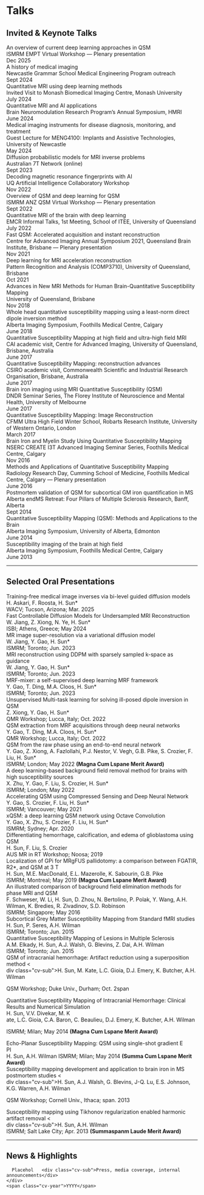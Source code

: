 # Talks

## Invited & Keynote Talks

<div class="cv-list">

<div class="cv-card">
  <div class="cv-title">
  An overview of current deep learning approaches in QSM
  <div class="cv-sub">ISMRM EMPT Virtual Workshop — Plenary presentation</div>
  </div>
  <span class="cv-year">Dec 2025</span>
</div>

<div class="cv-card">
  <div class="cv-title">
  A history of medical imaging
  <div class="cv-sub">Newcastle Grammar School Medical Engineering Program outreach</div>
  </div>
  <span class="cv-year">Sept 2024</span>
</div>

<div class="cv-card">
  <div class="cv-title">
  Quantitative MRI using deep learning methods
  <div class="cv-sub">Invited Visit to Monash Biomedical Imaging Centre, Monash University</div>
  </div>
  <span class="cv-year">July 2024</span>
</div>

<div class="cv-card">
  <div class="cv-title">
  Quantitative MRI and AI applications
  <div class="cv-sub">Brain Neuromodulation Research Program’s Annual Symposium, HMRI</div>
  </div>
  <span class="cv-year">June 2024</span>
</div>

<div class="cv-card">
  <div class="cv-title">
  Medical imaging instruments for disease diagnosis, monitoring, and treatment
  <div class="cv-sub">Guest Lecture for MENG4100: Implants and Assistive Technologies, University of Newcastle</div>
  </div>
  <span class="cv-year">May 2024</span>
</div>

<div class="cv-card">
  <div class="cv-title">
  Diffusion probabilistic models for MRI inverse problems
  <div class="cv-sub">Australian 7T Network (online)</div>
  </div>
  <span class="cv-year">Sept 2023</span>
</div>

<div class="cv-card">
  <div class="cv-title">
  Decoding magnetic resonance fingerprints with AI
  <div class="cv-sub">UQ Artificial Intelligence Collaboratory Workshop</div>
  </div>
  <span class="cv-year">Nov 2022</span>
</div>

<div class="cv-card">
  <div class="cv-title">
  Overview of QSM and deep learning for QSM
  <div class="cv-sub">ISMRM ANZ QSM Virtual Workshop — Plenary presentation</div>
  </div>
  <span class="cv-year">Sept 2022</span>
</div>

<div class="cv-card">
  <div class="cv-title">
  Quantitative MRI of the brain with deep learning
  <div class="cv-sub">EMCR Informal Talks, 1st Meeting, School of ITEE, University of Queensland</div>
  </div>
  <span class="cv-year">July 2022</span>
</div>

<div class="cv-card">
  <div class="cv-title">
  Fast QSM: Accelerated acquisition and instant reconstruction
  <div class="cv-sub">Centre for Advanced Imaging Annual Symposium 2021, Queensland Brain Institute, Brisbane — Plenary presentation</div>
  </div>
  <span class="cv-year">Nov 2021</span>
</div>

<div class="cv-card">
  <div class="cv-title">
  Deep learning for MRI acceleration reconstruction
  <div class="cv-sub">Pattern Recognition and Analysis (COMP3710), University of Queensland, Brisbane</div>
  </div>
  <span class="cv-year">Oct 2021</span>
</div>

<div class="cv-card">
  <div class="cv-title">
  Advances in New MRI Methods for Human Brain-Quantitative Susceptibility Mapping
  <div class="cv-sub">University of Queensland, Brisbane</div>
  </div>
  <span class="cv-year">Nov 2018</span>
</div>

<div class="cv-card">
  <div class="cv-title">
  Whole head quantitative susceptibility mapping using a least-norm direct dipole inversion method
  <div class="cv-sub">Alberta Imaging Symposium, Foothills Medical Centre, Calgary</div>
  </div>
  <span class="cv-year">June 2018</span>
</div>

<div class="cv-card">
  <div class="cv-title">
  Quantitative Susceptibility Mapping at high field and ultra-high field MRI
  <div class="cv-sub">CAI academic visit, Centre for Advanced Imaging, University of Queensland, Brisbane, Australia</div>
  </div>
  <span class="cv-year">June 2017</span>
</div>

<div class="cv-card">
  <div class="cv-title">
  Quantitative Susceptibility Mapping: reconstruction advances
  <div class="cv-sub">CSIRO academic visit, Commonwealth Scientific and Industrial Research Organisation, Brisbane, Australia</div>
  </div>
  <span class="cv-year">June 2017</span>
</div>

<div class="cv-card">
  <div class="cv-title">
  Brain iron imaging using MRI Quantitative Susceptibility (QSM)
  <div class="cv-sub">DNDR Seminar Series, The Florey Institute of Neuroscience and Mental Health, University of Melbourne</div>
  </div>
  <span class="cv-year">June 2017</span>
</div>

<div class="cv-card">
  <div class="cv-title">
  Quantitative Susceptibility Mapping: Image Reconstruction
  <div class="cv-sub">CFMM Ultra High Field Winter School, Robarts Research Institute, University of Western Ontario, London</div>
  </div>
  <span class="cv-year">March 2017</span>
</div>

<div class="cv-card">
  <div class="cv-title">
  Brain Iron and Myelin Study Using Quantitative Susceptibility Mapping
  <div class="cv-sub">NSERC CREATE I3T Advanced Imaging Seminar Series, Foothills Medical Centre, Calgary</div>
  </div>
  <span class="cv-year">Nov 2016</span>
</div>

<div class="cv-card">
  <div class="cv-title">
  Methods and Applications of Quantitative Susceptibility Mapping
  <div class="cv-sub">Radiology Research Day, Cumming School of Medicine, Foothills Medical Centre, Calgary — Plenary presentation</div>
  </div>
  <span class="cv-year">June 2016</span>
</div>

<div class="cv-card">
  <div class="cv-title">
  Postmortem validation of QSM for subcortical GM iron quantification in MS
  <div class="cv-sub">Alberta endMS Retreat: Four Pillars of Multiple Sclerosis Research, Banff, Alberta</div>
  </div>
  <span class="cv-year">Sept 2014</span>
</div>

<div class="cv-card">
  <div class="cv-title">
  Quantitative Susceptibility Mapping (QSM): Methods and Applications to the Brain
  <div class="cv-sub">Alberta Imaging Symposium, University of Alberta, Edmonton</div>
  </div>
  <span class="cv-year">June 2014</span>
</div>

<div class="cv-card">
  <div class="cv-title">
  Susceptibility imaging of the brain at high field
  <div class="cv-sub">Alberta Imaging Symposium, Foothills Medical Centre, Calgary</div>
  </div>
  <span class="cv-year">June 2013</span>
</div>

</div>

---

## Selected Oral Presentations

<div class="cv-list">

<div class="cv-card">
  <div class="cv-title">
  Training-free medical image inverses via bi-level guided diffusion models
  <div class="cv-sub">H. Askari, F. Roosta, <span class="me">H. Sun</span>*</div>
  </div>
  <span class="cv-year">WACV; Tucson, Arizona; Mar. 2025</span>
</div>

<div class="cv-card">
  <div class="cv-title">
  Fast Controllable Diffusion Models for Undersampled MRI Reconstruction
  <div class="cv-sub">W. Jiang, Z. Xiong, N. Ye, <span class="me">H. Sun</span>*</div>
  </div>
  <span class="cv-year">ISBI; Athens, Greece; May 2024</span>
</div>

<div class="cv-card">
  <div class="cv-title">
  MR image super-resolution via a variational diffusion model
  <div class="cv-sub">W. Jiang, Y. Gao, <span class="me">H. Sun</span>*</div>
  </div>
  <span class="cv-year">ISMRM; Toronto; Jun. 2023</span>
</div>

<div class="cv-card">
  <div class="cv-title">
  MRI reconstruction using DDPM with sparsely sampled k-space as guidance
  <div class="cv-sub">W. Jiang, Y. Gao, <span class="me">H. Sun</span>*</div>
  </div>
  <span class="cv-year">ISMRM; Toronto; Jun. 2023</span>
</div>

<div class="cv-card">
  <div class="cv-title">
  MRF-mixer: a self-supervised deep learning MRF framework
  <div class="cv-sub">Y. Gao, T. Ding, M.A. Cloos, <span class="me">H. Sun</span>*</div>
  </div>
  <span class="cv-year">ISMRM; Toronto; Jun. 2023</span>
</div>

<div class="cv-card">
  <div class="cv-title">
  Unsupervised Multi-task learning for solving ill-posed dipole inversion in QSM
  <div class="cv-sub">Z. Xiong, Y. Gao, <span class="me">H. Sun</span>*</div>
  </div>
  <span class="cv-year">QMR Workshop; Lucca, Italy; Oct. 2022</span>
</div>

<div class="cv-card">
  <div class="cv-title">
  QSM extraction from MRF acquisitions through deep neural networks
  <div class="cv-sub">Y. Gao, T. Ding, M.A. Cloos, <span class="me">H. Sun</span>*</div>
  </div>
  <span class="cv-year">QMR Workshop; Lucca, Italy; Oct. 2022</span>
</div>

<div class="cv-card">
  <div class="cv-title">
  QSM from the raw phase using an end-to-end neural network
  <div class="cv-sub">Y. Gao, Z. Xiong, A. Fazlollahi, P.J. Nestor, V. Vegh, G.B. Pike, S. Crozier, F. Liu, <span class="me">H. Sun</span>*</div>
  </div>
  <span class="cv-year">ISMRM; London; May 2022 <b>(Magna Cum Lspane Merit Award)</b></div>
</div>

<div class="cv-card">
  <div class="cv-title">
  A deep learning-based background field removal method for brains with high susceptibility sources
  <div class="cv-sub">X. Zhu, Y. Gao, F. Liu, S. Crozier, <span class="me">H. Sun</span>*</div>
  </div>
  <span class="cv-year">ISMRM; London; May 2022</span>
</div>

<div class="cv-card">
  <div class="cv-title">
  Accelerating QSM using Compressed Sensing and Deep Neural Network
  <div class="cv-sub">Y. Gao, S. Crozier, F. Liu, <span class="me">H. Sun</span>*</div>
  </div>
  <span class="cv-year">ISMRM; Vancouver; May 2021</span>
</div>

<div class="cv-card">
  <div class="cv-title">
  xQSM: a deep learning QSM network using Octave Convolution
  <div class="cv-sub">Y. Gao, X. Zhu, S. Crozier, F. Liu, <span class="me">H. Sun</span>*</div>
  </div>
  <span class="cv-year">ISMRM; Sydney; Apr. 2020</span>
</div>

<div class="cv-card">
  <div class="cv-title">
  Differentiating hemorrhage, calcification, and edema of glioblastoma using QSM
  <div class="cv-sub"><span class="me">H. Sun</span>, F. Liu, S. Crozier</div>
  </div>
  <span class="cv-year">AUS MR in RT Workshop; Noosa; 2019</span>
</div>

<div class="cv-card">
  <div class="cv-title">
  Localization of GPi for MRgFUS pallidotomy: a comparison between FGATIR, R2*, and QSM at 3 T
  <div class="cv-sub"><span class="me">H. Sun</span>, M.E. MacDonald, E.L. Mazerolle, K. Sabourin, G.B. Pike</div>
  </div>
  <span class="cv-year">ISMRM; Montreal; May 2019 <b>(Magna Cum Lspane Merit Award)</b></div>
</div>

<div class="cv-card">
  <div class="cv-title">
  An illustrated comparison of background field elimination methods for phase MRI and QSM
  <div class="cv-sub">F. Schweser, W. Li, <span class="me">H. Sun</span>, D. Zhou, N. Bertolino, P. Polak, Y. Wang, A.H. Wilman, K. Bredies, R. Zivadinov, S.D. Robinson</div>
  </div>
  <span class="cv-year">ISMRM; Singapore; May 2016</span>
</div>

<div class="cv-card">
  <div class="cv-title">
  Subcortical Grey Matter Susceptibility Mapping from Standard fMRI studies
  <div class="cv-sub"><span class="me">H. Sun</span>, P. Seres, A.H. Wilman</div>
  </div>
  <span class="cv-year">ISMRM; Toronto; Jun. 2015</span>
</div>

<div class="cv-card">
  <div class="cv-title">
  Quantitative Susceptibility Mapping of Lesions in Multiple Sclerosis
  <div class="cv-sub">A.M. Elkady, <span class="me">H. Sun</span>, A.J. Walsh, G. Blevins, Z. Dai, A.H. Wilman</div>
  </div>
  <span class="cv-year">ISMRM; Toronto; Jun. 2015</span>
</div>

<div class="cv-card">
  <div class="cv-title">
  QSM of intracranial hemorrhage: Artifact reduction using a superposition method
  <  </div>div class="cv-sub"><span class="me">H. Sun</span>, M. Kate, L.C. Gioia, D.J. Emery, K. Butcher, A.H. Wilman</div>

  <span class="cv-year">QSM Workshop; Duke Univ., Durham; Oct. 2span</div>
</div>

<div class="cv-card">
  <div class="cv-title">
  Quantitative Susceptibility Mapping of Intracranial Hemorrhage: Clinical Results and Numerical Simulation
  <div class="cv-sub"><span class="me">H. Sun</span>, V.V. Divekar, M. K  </div>ate, L.C. Gioia, C.A. Baron, C. Beaulieu, D.J. Emery, K. Butcher, A.H. Wilman</div>

  <span class="cv-year">ISMRM; Milan; May 2014 <b>(Magna Cum Lspane Merit Award)</b></div>
</div>

<div class="cv-card">
  <div class="cv-title">
  Echo-Planar Susceptibility Mapping: QSM using single-shot gradient E  </div>PI
  <div class="cv-sub"><span class="me">H. Sun</span>, A.H. Wilman</d
  iv>
  <span class="cv-year">ISMRM; Milan; May 2014 <b>(Summa Cum Lspane Merit Award)</b></div>
</div>

<div class="cv-card">
  <div class="cv-title">
  Susceptibility mapping development and application to brain iron in MS postmortem studies
  <  </div>div class="cv-sub"><span class="me">H. Sun</span>, A.J. Walsh, G. Blevins, J-Q. Lu, E.S. Johnson, K.G. Warren, A.H. Wilman</div>

  <span class="cv-year">QSM Workshop; Cornell Univ., Ithaca; span. 2013</div>
</div>

<div class="cv-card">
  <div class="cv-title">
  Susceptibility mapping using Tikhonov regularization enabled harmonic artifact removal
  <  </div>div class="cv-sub"><span class="me">H. Sun</span>, A.H. Wilman</div>
  <span class=
  "cv-year">ISMRM; Salt Lake City; Apr. 2013 <b>(Summaspanm Laude Merit Award)</b></div>
</div>

</div>

---

## News & Highlights
<div class="cv-list">
  <div class="cv-card">
    <div class="cv-title">

      Placehol   <div class="cv-sub">Press, media coverage, internal announcements</div>
    </div>
    <span class="cv-year">YYYY</span>
  </div>
</div>